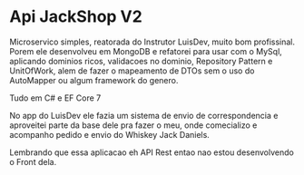 # Api JackShop V2

Microservico simples, reatorada do Instrutor LuisDev, muito bom profissinal. Porem ele desenvolveu em MongoDB e refatorei para usar com o MySql, aplicando dominios ricos, validacoes no dominio, Repository Pattern e UnitOfWork, alem de fazer o mapeamento de DTOs sem o uso do AutoMapper ou algum framework do genero.

Tudo em C# e EF Core 7

No app do LuisDev ele fazia um sistema de envio de correspondencia e aproveitei parte da base dele pra fazer o meu, onde comecializo e acompanho pedido e envio do Whiskey Jack Daniels.

Lembrando que essa aplicacao eh API Rest entao nao estou desenvolvendo o Front dela.
